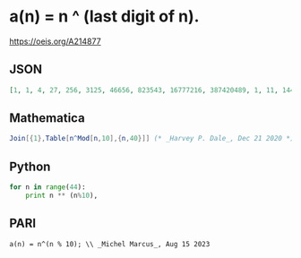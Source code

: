 # a\(n\) \= n ^ \(last digit of n\)\.
https://oeis.org/A214877
## JSON
```JSON
[1, 1, 4, 27, 256, 3125, 46656, 823543, 16777216, 387420489, 1, 11, 144, 2197, 38416, 759375, 16777216, 410338673, 11019960576, 322687697779, 1, 21, 484, 12167, 331776, 9765625, 308915776, 10460353203, 377801998336, 14507145975869, 1, 31, 1024, 35937, 1336336]
```
## Mathematica
```Mathematica
Join[{1},Table[n^Mod[n,10],{n,40}]] (* _Harvey P. Dale_, Dec 21 2020 *)
```
## Python
```Python
for n in range(44):
    print n ** (n%10),
```
## PARI
```PARI
a(n) = n^(n % 10); \\ _Michel Marcus_, Aug 15 2023
```
